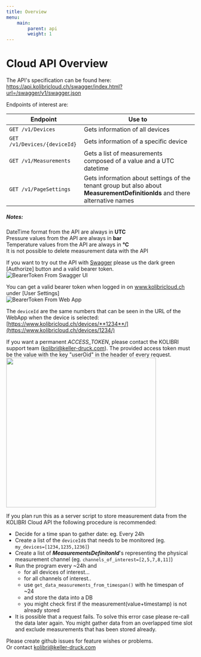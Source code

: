 ```yaml
---
title: Overview
menu:
    main:
        parent: api
        weight: 1
---
```


# Cloud API Overview

The API's specification can be found here: https://api.kolibricloud.ch/swagger/index.html?url=/swagger/v1/swagger.json

Endpoints of interest are:  

 Endpoint| Use to        
--------|-------- 
 ```GET /v1/Devices```      | Gets information of all devices 
 ```GET /v1/Devices/{deviceId}```     | Gets information of a specific device  
 ```GET /v1/Measurements``` | Gets a list of measurements composed of a value and a UTC datetime  
 ```GET /v1/PageSettings``` | Gets information about settings of the tenant group but also about **MeasurementDefinitionIds** and there alternative names  

##### Notes:  
DateTime format from the API are always in **UTC**  
Pressure values from the API are always in **bar**  
Temperature values from the API are always in **°C**  
It is not possible to delete measurement data with the API  

If you want to try out the API with [Swagger](https://api.kolibricloud.ch/swagger/index.html?url=/swagger/v1/swagger.json) please us the dark green [Authorize] button and a valid bearer token.  
![BearerToken From Swagger UI](../img/BearerTokenFromSwaggerUI.png)

You can get a valid bearer token when logged in on www.kolibricloud.ch under [User Settings]  
![BearerToken From Web App](../img/BearerTokenFromWebApp.png)

The ```deviceId``` are the same numbers that can be seen in the URL of the WebApp when the device is selected: [https://www.kolibricloud.ch/devices/**1234**/](https://www.kolibricloud.ch/devices/1234/)

If you want a permanent *ACCESS_TOKEN*, please contact the KOLIBRI support team (<kolibri@keller-druck.com>).
The provided access token must be the value with the key "userOid" in the header of every request.
<img src="https://i.imgur.com/BtOYz6h.png" width="400">

If you plan run this as a server script to store measurement data from the KOLIBRI Cloud API the following procedure is recommended:  
 - Decide for a time span to gather date: eg. Every 24h  
 - Create a list of the ```deviceId```s that needs to be monitored (eg. ```my_devices=[1234,1235,1236]```)  
 - Create a list of ***MeasurementsDefinitonId***'s representing the physical measurement channel (eg. ```channels_of_interest=[2,5,7,8,11]```)  
 - Run the program every ~24h and  
   - for all devices of interest...  
   - for all channels of interest..  
   - use ```get_data_measurements_from_timespan()``` with he timespan of ~24  
   - and store the data into a DB  
   - you might check first if the measurement(value+timestamp) is not already stored  
 - It is possible that a request fails. To solve this error case please re-call the data later again. You might gather data from an overlapped time slot and exclude measurements that has been stored already.  
 
Please create github issues for feature wishes or problems.  
Or contact <kolibri@keller-druck.com>